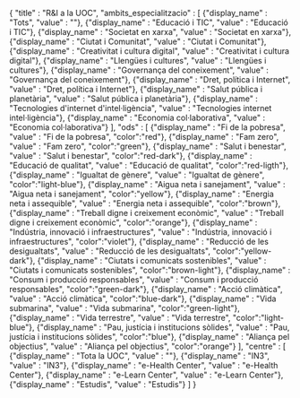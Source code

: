 {
	"title" : "R&I a la UOC",
	"ambits_especialitzacio" : [
		{"display_name" : "Tots", "value" : ""},
		{"display_name" : "Educació i TIC", "value" : "Educació i TIC"},
		{"display_name" : "Societat en xarxa", "value" : "Societat en xarxa"},
		{"display_name" : "Ciutat i Comunitat", "value" : "Ciutat i Comunitat"},
		{"display_name" : "Creativitat i cultura digital", "value" : "Creativitat i cultura digital"},
		{"display_name" : "Llengües i cultures", "value" : "Llengües i cultures"},
		{"display_name" : "Governança del coneixement", "value" : "Governança del coneixement"},
		{"display_name" : "Dret, política i Internet", "value" : "Dret, política i Internet"},
		{"display_name" : "Salut pública i planetària", "value" : "Salut pública i planetària"},
		{"display_name" : "Tecnologies d'internet d'intel·ligència", "value" : "Tecnologies internet intel·ligència"},
		{"display_name" : "Economia col·laborativa", "value" : "Economia col·laborativa"}
	], 
	"ods" : [
		{"display_name" : "Fi de la pobresa", "value" : "Fi de la pobresa", "color":"red"},
		{"display_name" : "Fam zero", "value" : "Fam zero", "color":"green"},
		{"display_name" : "Salut i benestar", "value" : "Salut i benestar", "color":"red-dark"},
		{"display_name" : "Educació de qualitat", "value" : "Educació de qualitat", "color":"red-ligth"},
		{"display_name" : "Igualtat de gènere", "value" : "Igualtat de gènere", "color":"light-blue"},
		{"display_name" : "Aigua neta i sanejament", "value" : "Aigua neta i sanejament", "color":"yellow"},
		{"display_name" : "Energia neta i assequible", "value" : "Energia neta i assequible", "color":"brown"},
		{"display_name" : "Treball digne i creixement econòmic", "value" : "Treball digne i creixement econòmic", "color":"orange"},
		{"display_name" : "Indústria, innovació i infraestructures", "value" : "Indústria, innovació i infraestructures", "color":"violet"},
		{"display_name" : "Reducció de les desigualtats", "value" : "Reducció de les desigualtats", "color":"yellow-dark"},
		{"display_name" : "Ciutats i comunicats sostenibles", "value" : "Ciutats i comunicats sostenibles", "color":"brown-light"},
		{"display_name" : "Consum i producció responsables", "value" : "Consum i producció responsables", "color":"green-dark"},
		{"display_name" : "Acció climàtica", "value" : "Acció climàtica", "color":"blue-dark"},
		{"display_name" : "Vida submarina", "value" : "Vida submarina", "color":"green-light"},
		{"display_name" : "Vida terrestre", "value" : "Vida terrestre", "color":"light-blue"},
		{"display_name" : "Pau, justícia i institucions sòlides", "value" : "Pau, justícia i institucions sòlides", "color":"blue"},
		{"display_name" : "Aliança pel objectius", "value" : "Aliança pel objectius", "color":"orange"}
	],
	"centre" : [
		{"display_name" : "Tota la UOC", "value" : ""},
		{"display_name" : "IN3", "value" : "IN3"},
		{"display_name" : "e-Health Center", "value" : "e-Health Center"},
		{"display_name" : "e-Learn Center", "value" : "e-Learn Center"},
		{"display_name" : "Estudis", "value" : "Estudis"}
	]
}